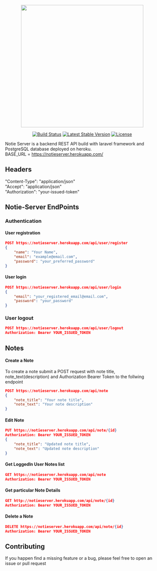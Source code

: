 <p align="center"><a href="https://laravel.com" target="_blank"><img src="https://raw.githubusercontent.com/laravel/art/master/logo-lockup/5%20SVG/2%20CMYK/1%20Full%20Color/laravel-logolockup-cmyk-red.svg" width="400"></a></p>

<p align="center">
<a href="https://travis-ci.org/laravel/framework"><img src="https://travis-ci.org/laravel/framework.svg" alt="Build Status"></a>
<a href="https://packagist.org/packages/laravel/framework"><img src="https://img.shields.io/packagist/v/laravel/framework" alt="Latest Stable Version"></a>
<a href="https://packagist.org/packages/laravel/framework"><img src="https://img.shields.io/packagist/l/laravel/framework" alt="License"></a>
</p>

Notie Server is a backend REST API build with laravel framework and PostgreSQL database deployed on heroku. <br/>
BASE_URL = https://notieserver.herokuapp.com/

## Headers
"Content-Type": "application/json" <br/>
"Accept": "application/json" <br/>
"Authorization": "your-issued-token"

## Notie-Server EndPoints
### Authentication
#### User registration
```json
POST https://notieserver.herokuapp.com/api/user/register
{
    "name": "Your Name",
    "email": "example@email.com",
    "password": "your_preferred_password"
}
```

#### User login
```json 
POST https://notieserver.herokuapp.com/api/user/login
{
    "email": "your_registered_email@email.com",
    "password": "your_password"
}
```


### User logout
```json
POST https://notieserver.herokuapp.com/api/user/logout
Authorization: Bearer YOUR_ISSUED_TOKEN
```

## Notes 
#### Create a Note
To create a note submit a POST request with note title, note_text(description) and Authorization Bearer Token to the follwing endpoint
```json
POST https://notieserver.herokuapp.com/api/note
{
    "note_title": "Your note title",
    "note_text": "Your note description"
}
```

#### Edit Note
```json
PUT https://notieserver.herokuapp.com/api/note/{id}
Authorization: Bearer YOUR_ISSUED_TOKEN
{
    "note_title": "Updated note title",
    "note_text": "Updated note description"
}
```
#### Get LoggedIn User Notes list
```json
GET https://notieserver.herokuapp.com/api/note
Authorization: Bearer YOUR_ISSUED_TOKEN
```

#### Get particular Note Details
```json
GET http://notieserver.herokuapp.com/api/note/{id}
Authorization: Bearer YOUR_ISSUED_TOKEN
```
#### Delete a Note
```json
DELETE https://notieserver.herokuapp.com/api/note/{id}
Authorization: Bearer YOUR_ISSUED_TOKEN
```
## Contributing
If you happen find a missing feature or a bug, please feel free to open an issue or pull request

